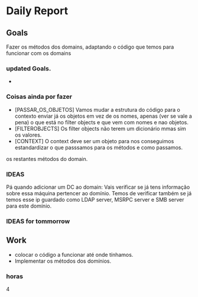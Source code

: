 # Daily Report

## Goals
Fazer os métodos dos domains, adaptando o código que temos para funcionar
com os domains

### updated Goals.
- 

### Coisas ainda por fazer
+ [PASSAR_OS_OBJETOS] Vamos mudar a estrutura do código para o contexto enviar já os objetos em vez de os nomes, apenas (ver se vale a pena) o que está no filter objects e que vem com nomes e nao objetos.
+ [FILTEROBJECTS] Os filter objects não terem um dicionário mmas sim os valores. 
+ [CONTEXT] O context deve ser um objeto para nos conseguimos estandardizar o que passsamos para os métodos e como passamos.

os restantes métodos do domain.


### IDEAS
Pá quando adicionar um DC ao domain:
Vais verificar se já tens informação sobre essa máquina pertencer ao domínio.
Temos de verificar também se já temos esse ip guardado como LDAP server, MSRPC server e SMB server para este domínio.

### IDEAS for tommorrow




## Work
* colocar o código a funcionar até onde tínhamos.
* Implementar os métodos dos domínios.

### horas
4
